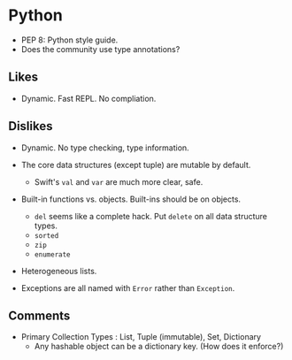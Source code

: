 # Python

* PEP 8: Python style guide.
* Does the community use type annotations?

## Likes

* Dynamic. Fast REPL. No compliation.

## Dislikes

* Dynamic. No type checking, type information.
* The core data structures (except tuple) are mutable by default.
    * Swift's `val` and `var` are much more clear, safe.
* Built-in functions vs. objects. Built-ins should be on objects.
    * `del` seems like a complete hack. Put `delete` on all data structure types.
    * `sorted`
    * `zip`
    * `enumerate`
* Heterogeneous lists.

* Exceptions are all named with `Error` rather than `Exception`.

## Comments

* Primary Collection Types : List, Tuple (immutable), Set, Dictionary
    * Any hashable object can be a dictionary key. (How does it enforce?)